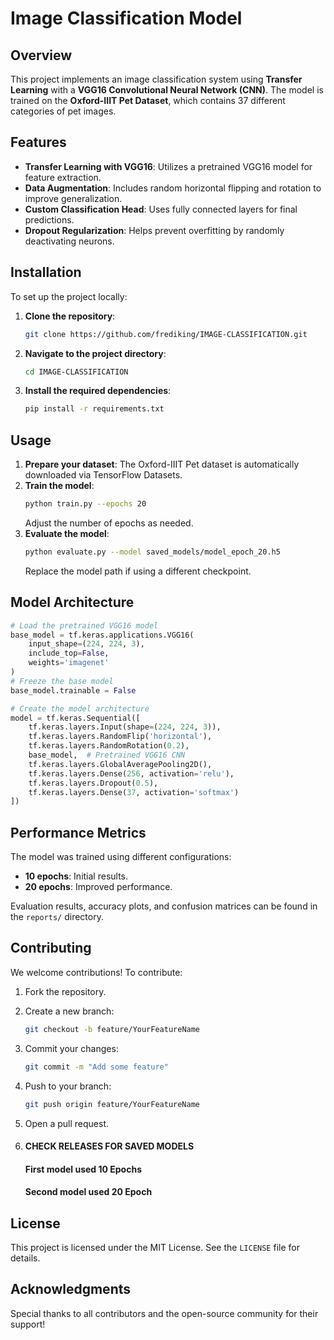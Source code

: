 
# Image Classification Model

## Overview
This project implements an image classification system using **Transfer Learning** with a **VGG16 Convolutional Neural Network (CNN)**. The model is trained on the **Oxford-IIIT Pet Dataset**, which contains 37 different categories of pet images.

## Features
- **Transfer Learning with VGG16**: Utilizes a pretrained VGG16 model for feature extraction.
- **Data Augmentation**: Includes random horizontal flipping and rotation to improve generalization.
- **Custom Classification Head**: Uses fully connected layers for final predictions.
- **Dropout Regularization**: Helps prevent overfitting by randomly deactivating neurons.

## Installation
To set up the project locally:

1. **Clone the repository**:
   ```bash
   git clone https://github.com/frediking/IMAGE-CLASSIFICATION.git
   ```
2. **Navigate to the project directory**:
   ```bash
   cd IMAGE-CLASSIFICATION
   ```
3. **Install the required dependencies**:
   ```bash
   pip install -r requirements.txt
   ```

## Usage
1. **Prepare your dataset**: The Oxford-IIIT Pet dataset is automatically downloaded via TensorFlow Datasets.
2. **Train the model**:
   ```bash
   python train.py --epochs 20
   ```
   Adjust the number of epochs as needed.
3. **Evaluate the model**:
   ```bash
   python evaluate.py --model saved_models/model_epoch_20.h5
   ```
   Replace the model path if using a different checkpoint.

## Model Architecture
```python
# Load the pretrained VGG16 model
base_model = tf.keras.applications.VGG16(
    input_shape=(224, 224, 3),
    include_top=False,
    weights='imagenet'
)
# Freeze the base model
base_model.trainable = False

# Create the model architecture
model = tf.keras.Sequential([
    tf.keras.layers.Input(shape=(224, 224, 3)),
    tf.keras.layers.RandomFlip('horizontal'),
    tf.keras.layers.RandomRotation(0.2),
    base_model,  # Pretrained VGG16 CNN
    tf.keras.layers.GlobalAveragePooling2D(),
    tf.keras.layers.Dense(256, activation='relu'),
    tf.keras.layers.Dropout(0.5),
    tf.keras.layers.Dense(37, activation='softmax')
])
```

## Performance Metrics
The model was trained using different configurations:
- **10 epochs**: Initial results.
- **20 epochs**: Improved performance.

Evaluation results, accuracy plots, and confusion matrices can be found in the `reports/` directory.

## Contributing
We welcome contributions! To contribute:
1. Fork the repository.
2. Create a new branch:
   ```bash
   git checkout -b feature/YourFeatureName
   ```
3. Commit your changes:
   ```bash
   git commit -m "Add some feature"
   ```
4. Push to your branch:
   ```bash
   git push origin feature/YourFeatureName
   ```
5. Open a pull request.

6. #### CHECK RELEASES FOR SAVED MODELS 
   #### First model used 10 Epochs
   #### Second model used 20 Epoch

## License
This project is licensed under the MIT License. See the `LICENSE` file for details.

## Acknowledgments
Special thanks to all contributors and the open-source community for their support!

